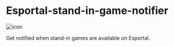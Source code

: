 # Esportal-stand-in-game-notifier
![icon](https://github.com/Coffeboi/Esportal-stand-in-game-notifier/assets/84473858/7362879e-c6cd-42fa-bbb0-2bc846146d55)

Get notified when stand-in games are available on Esportal.
